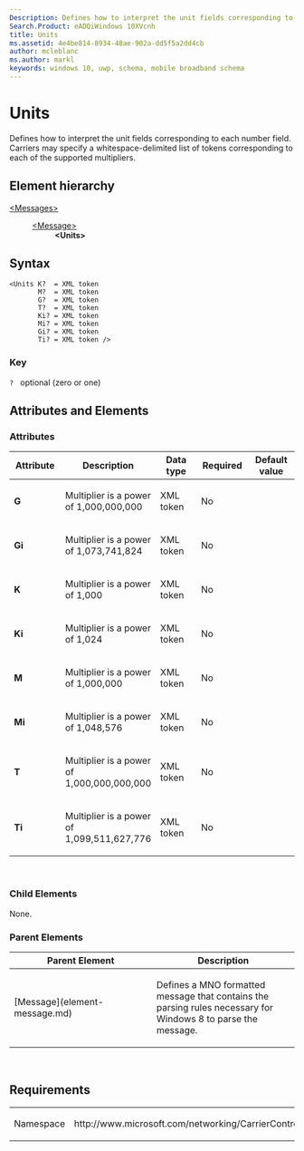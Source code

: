 ```yaml
---
Description: Defines how to interpret the unit fields corresponding to each number field. 
Search.Product: eADQiWindows 10XVcnh
title: Units
ms.assetid: 4e4be814-8934-48ae-902a-dd5f5a2dd4cb
author: mcleblanc
ms.author: markl
keywords: windows 10, uwp, schema, mobile broadband schema
---
```


# Units


Defines how to interpret the unit fields corresponding to each number field. Carriers may specify a whitespace-delimited list of tokens corresponding to each of the supported multipliers.

## Element hierarchy

<dl>
<dt><a href="element-messages.md">&lt;Messages&gt;</a></dt>
<dd>
<dl>
<dt><a href="element-message.md">&lt;Message&gt;</a></dt>
<dd><b>&lt;Units&gt;</b></dd>
</dl>
</dd>
</dl>

## Syntax

``` syntax
<Units K?  = XML token
       M?  = XML token
       G?  = XML token
       T?  = XML token
       Ki? = XML token
       Mi? = XML token
       Gi? = XML token
       Ti? = XML token />
```

### Key

`?`   optional (zero or one)

## Attributes and Elements


### Attributes

<table>
<colgroup>
<col width="20%" />
<col width="20%" />
<col width="20%" />
<col width="20%" />
<col width="20%" />
</colgroup>
<thead>
<tr class="header">
<th>Attribute</th>
<th>Description</th>
<th>Data type</th>
<th>Required</th>
<th>Default value</th>
</tr>
</thead>
<tbody>
<tr class="odd">
<td><strong>G</strong></td>
<td><p>Multiplier is a power of 1,000,000,000</p></td>
<td>XML token</td>
<td>No</td>
<td></td>
</tr>
<tr class="even">
<td><strong>Gi</strong></td>
<td><p>Multiplier is a power of 1,073,741,824</p></td>
<td>XML token</td>
<td>No</td>
<td></td>
</tr>
<tr class="odd">
<td><strong>K</strong></td>
<td><p>Multiplier is a power of 1,000</p></td>
<td>XML token</td>
<td>No</td>
<td></td>
</tr>
<tr class="even">
<td><strong>Ki</strong></td>
<td><p>Multiplier is a power of 1,024</p></td>
<td>XML token</td>
<td>No</td>
<td></td>
</tr>
<tr class="odd">
<td><strong>M</strong></td>
<td><p>Multiplier is a power of 1,000,000</p></td>
<td>XML token</td>
<td>No</td>
<td></td>
</tr>
<tr class="even">
<td><strong>Mi</strong></td>
<td><p>Multiplier is a power of 1,048,576</p></td>
<td>XML token</td>
<td>No</td>
<td></td>
</tr>
<tr class="odd">
<td><strong>T</strong></td>
<td><p>Multiplier is a power of 1,000,000,000,000</p></td>
<td>XML token</td>
<td>No</td>
<td></td>
</tr>
<tr class="even">
<td><strong>Ti</strong></td>
<td><p>Multiplier is a power of 1,099,511,627,776</p></td>
<td>XML token</td>
<td>No</td>
<td></td>
</tr>
</tbody>
</table>

 

### Child Elements

None.

### Parent Elements

<table>
<colgroup>
<col width="50%" />
<col width="50%" />
</colgroup>
<thead>
<tr class="header">
<th>Parent Element</th>
<th>Description</th>
</tr>
</thead>
<tbody>
<tr class="odd">
<td>[Message](element-message.md)</td>
<td><p>Defines a MNO formatted message that contains the parsing rules necessary for Windows 8 to parse the message.</p></td>
</tr>
</tbody>
</table>

 

## Requirements

<table>
<colgroup>
<col width="50%" />
<col width="50%" />
</colgroup>
<tbody>
<tr class="odd">
<td><p>Namespace</p></td>
<td><p>http://www.microsoft.com/networking/CarrierControl/WWAN/v1</p></td>
</tr>
</tbody>
</table>

 

 



